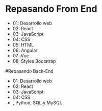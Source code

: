 # Repasando From End
- 01: Desarrollo web
- 02: React
- 03: JavaScript
- 04: CSS
- 05: HTML
- 06: Angular
- 07 :Vue
- 08: Styles Bootstrap


#Repasando Back-End
- 01: Desarrollo web
- 02: React
- 03: JavaScript
- 04: CSS
- , Python, SQL y
MySQL
